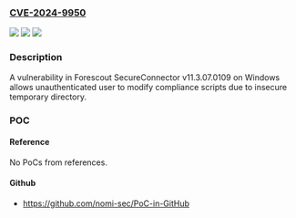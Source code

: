 ### [CVE-2024-9950](https://cve.mitre.org/cgi-bin/cvename.cgi?name=CVE-2024-9950)
![](https://img.shields.io/static/v1?label=Product&message=SecureConnector&color=blue)
![](https://img.shields.io/static/v1?label=Version&message=v11.3.07.0109%3C%3D%20v11.4%20&color=brighgreen)
![](https://img.shields.io/static/v1?label=Vulnerability&message=CWE-379&color=brighgreen)

### Description

A vulnerability in Forescout SecureConnector v11.3.07.0109 on Windows allows unauthenticated user to modify compliance scripts due to insecure temporary directory.

### POC

#### Reference
No PoCs from references.

#### Github
- https://github.com/nomi-sec/PoC-in-GitHub

